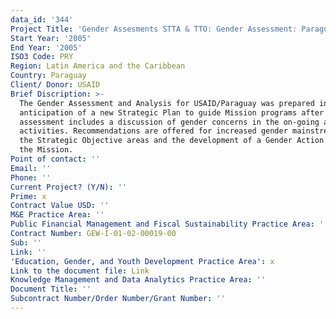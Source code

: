 ```yaml
---
data_id: '344'
Project Title: 'Gender Assesments STTA & TTO: Gender Assessment: Paraguay (TDY 41)'
Start Year: '2005'
End Year: '2005'
ISO3 Code: PRY
Region: Latin America and the Caribbean
Country: Paraguay
Client/ Donor: USAID
Brief Discription: >-
  The Gender Assessment and Analysis for USAID/Paraguay was prepared in
  anticipation of a new Strategic Plan to guide Mission programs after 2005. The
  assessment includes a discussion of gender concerns in the on-going and future
  activities. Recommendations are offered for increased gender mainstreaming in
  the Strategic Objective areas and the development of a Gender Action Plan for
  the Mission.
Point of contact: ''
Email: ''
Phone: ''
Current Project? (Y/N): ''
Prime: x
Contract Value USD: ''
M&E Practice Area: ''
Public Financial Management and Fiscal Sustainability Practice Area: ''
Contract Number: GEW-I-01-02-00019-00
Sub: ''
Link: ''
'Education, Gender, and Youth Development Practice Area': x
Link to the document file: Link
Knowledge Management and Data Analytics Practice Area: ''
Document Title: ''
Subcontract Number/Order Number/Grant Number: ''
---
```

